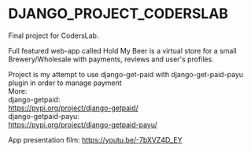 # DJANGO_PROJECT_CODERSLAB
Final project for CodersLab. 

Full featured web-app called Hold My Beer is a virtual store for a small Brewery/Wholesale with payments, reviews and user's profiles. 

Project is my attempt to use django-get-paid with django-get-paid-payu plugin in order to manage payment <br>
More:<br>
django-getpaid:<br>
https://pypi.org/project/django-getpaid/ <br>
django-getpaid-payu: <br>
https://pypi.org/project/django-getpaid-payu/ <br>

App presentation film:
https://youtu.be/-7bXVZ4D_EY
